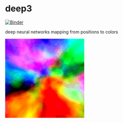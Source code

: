 # deep3
[![Binder](http://mybinder.org/badge.svg)](http://mybinder.org/repo/poolio/deep3)

deep neural networks mapping from positions to colors

![](https://github.com/poolio/deep3/raw/master/example.gif)
